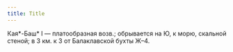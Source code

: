 ```yaml
---
title: Title
---
```


Кая*-Баш* I — платообразная возв.; обрывается на Ю, к морю, скальной стеной; в 3
км. к З от Балаклавской бухты Ж–4.
